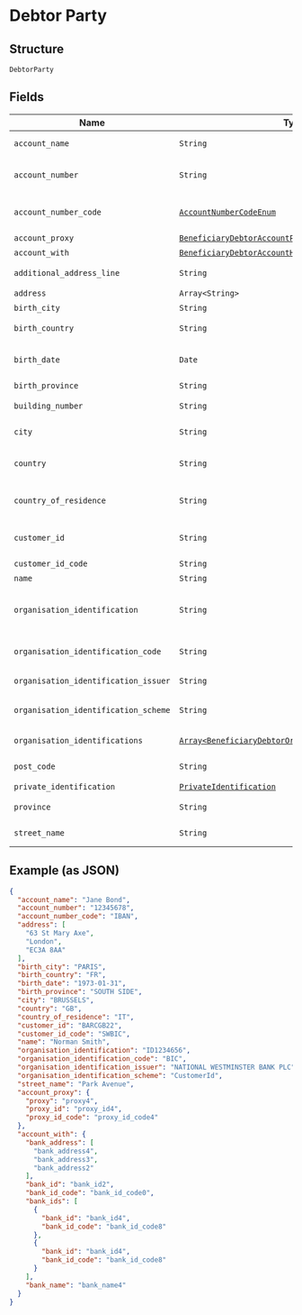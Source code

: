 
# Debtor Party

## Structure

`DebtorParty`

## Fields

| Name | Type | Tags | Description |
|  --- | --- | --- | --- |
| `account_name` | `String` | Optional | Name of debtor as given with account |
| `account_number` | `String` | Optional | Debtor account number. Allows upper case and numeric characters. |
| `account_number_code` | [`AccountNumberCodeEnum`](../../doc/models/account-number-code-enum.md) | Optional | The type of identification given at `account_number` attribute |
| `account_proxy` | [`BeneficiaryDebtorAccountProxy`](../../doc/models/beneficiary-debtor-account-proxy.md) | Optional | - |
| `account_with` | [`BeneficiaryDebtorAccountHoldingEntity`](../../doc/models/beneficiary-debtor-account-holding-entity.md) | Optional | - |
| `additional_address_line` | `String` | Optional | Additional address line of the Debtor address |
| `address` | `Array<String>` | Optional | Debtor address |
| `birth_city` | `String` | Optional | Debtor birth city |
| `birth_country` | `String` | Optional | Debtor birth country. ISO 3166 format country code |
| `birth_date` | `Date` | Optional | Debtor birth date. Formatted according to ISO 8601 format: YYYY-MM-DD |
| `birth_province` | `String` | Optional | Debtor birth province |
| `building_number` | `String` | Optional | Building number of the Debtor address |
| `city` | `String` | Optional | City/Town of the Debtor address |
| `country` | `String` | Optional | Country of debtor address. ISO 3166 format country code" |
| `country_of_residence` | `String` | Optional | Country of residence of the debtor party, ISO 3166 format country code |
| `customer_id` | `String` | Optional | SWIFT BIC for ordering customer, either BIC8 or BIC11 |
| `customer_id_code` | `String` | Optional | Code for `customer_id` |
| `name` | `String` | Optional | Debtor name |
| `organisation_identification` | `String` | Optional | Organisation identification of a debtor, in the case that the debtor is an organisation and not a private person |
| `organisation_identification_code` | `String` | Optional | The code that specifies the type of `organisation_identification` |
| `organisation_identification_issuer` | `String` | Optional | Issuer of the `organisation_identification` |
| `organisation_identification_scheme` | `String` | Optional | The code that specifies the scheme of `organisation_identification` |
| `organisation_identifications` | [`Array<BeneficiaryDebtorOrganisationIdentification>`](../../doc/models/beneficiary-debtor-organisation-identification.md) | Optional | Array for additional ID(s) of debtor organisation |
| `post_code` | `String` | Optional | Post code of the Debtor address |
| `private_identification` | [`PrivateIdentification`](../../doc/models/private-identification.md) | Optional | - |
| `province` | `String` | Optional | Province of the Debtor address |
| `street_name` | `String` | Optional | Street name of the Debtor address |

## Example (as JSON)

```json
{
  "account_name": "Jane Bond",
  "account_number": "12345678",
  "account_number_code": "IBAN",
  "address": [
    "63 St Mary Axe",
    "London",
    "EC3A 8AA"
  ],
  "birth_city": "PARIS",
  "birth_country": "FR",
  "birth_date": "1973-01-31",
  "birth_province": "SOUTH SIDE",
  "city": "BRUSSELS",
  "country": "GB",
  "country_of_residence": "IT",
  "customer_id": "BARCGB22",
  "customer_id_code": "SWBIC",
  "name": "Norman Smith",
  "organisation_identification": "ID1234656",
  "organisation_identification_code": "BIC",
  "organisation_identification_issuer": "NATIONAL WESTMINSTER BANK PLC",
  "organisation_identification_scheme": "CustomerId",
  "street_name": "Park Avenue",
  "account_proxy": {
    "proxy": "proxy4",
    "proxy_id": "proxy_id4",
    "proxy_id_code": "proxy_id_code4"
  },
  "account_with": {
    "bank_address": [
      "bank_address4",
      "bank_address3",
      "bank_address2"
    ],
    "bank_id": "bank_id2",
    "bank_id_code": "bank_id_code0",
    "bank_ids": [
      {
        "bank_id": "bank_id4",
        "bank_id_code": "bank_id_code8"
      },
      {
        "bank_id": "bank_id4",
        "bank_id_code": "bank_id_code8"
      }
    ],
    "bank_name": "bank_name4"
  }
}
```

